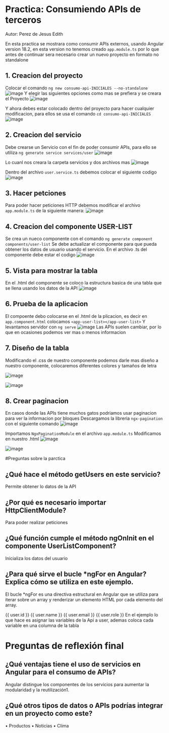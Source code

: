 # Practica: Consumiendo APIs de terceros
Autor: Perez de Jesus Edith

En esta practica se mostrara como consumir APIs externos, usando Angular version 18.2, en esta version no tenemos creado `app.module.ts` por lo que antes de continuar sera necesario crear un nuevo proyecto en formato no standalone

## 1. Creacion del proyecto

Colocar el comando `ng new consumo-api-INICIALES --no-standalone`
![image](https://github.com/user-attachments/assets/1c7437fe-f845-49d5-b5cb-50033eb5d904)
Y elegir las siguientes opciones como mas se prefiera y se creara el Proyecto
![image](https://github.com/user-attachments/assets/32ee24ad-4c2a-4db4-9925-abb2327a604e)

Y ahora debes estar colocado dentro del proyecto para hacer cualquier modificacion, para ellos se usa el comando `cd consumo-api-INICIALES`
![image](https://github.com/user-attachments/assets/5da4ddb3-2f2c-422a-acf9-c090312b8103)

## 2. Creacion del servicio 
Debe crearse un Servicio con el fin de poder consumir APIs, para ello se utiliza `ng generate service services/user`
![image](https://github.com/user-attachments/assets/3181f3de-7b67-4920-b6e4-74d470d96d66)

Lo cuanl nos creara la carpeta servicios y dos archivos mas
![image](https://github.com/user-attachments/assets/a76b55d1-cb12-428f-8f3e-2b6615bef3af)

Dentro del archivo `user.service.ts` debemos colocar el siguiente codigo
![image](https://github.com/user-attachments/assets/51163005-463d-444e-b53d-b5fa0d80b228)


## 3. Hacer petciones 

Para poder hacer peticiones HTTP debemos modificar el archivo `app.module.ts` de la siguiente manera: 
![image](https://github.com/user-attachments/assets/2f523c11-bd82-44e3-a44e-72d0ad3f011e)


## 4. Creacion del componente USER-LIST
Se crea un nueco componente con el comando `ng generate component components/user-list`
Se debe actualizar el componente para que pueda obtener los datos de usuario usando el servicio. 
En el archivo .ts del componente debe estar el codigo 
![image](https://github.com/user-attachments/assets/161a208d-f1b7-4d12-9709-16ccbe59e1e9)


## 5. Vista para mostrar la tabla
En el .html del componente se coloco la estructura basica de una tabla que se llena usando los datos de la API
![image](https://github.com/user-attachments/assets/5cf8e41c-4c94-41c5-989b-17551f82bb89)


## 6. Prueba de la aplicacion
El compoente debo colocarse en el .html de la plicacion, es decir en  `app.component.html` colocamos `<app-user-list></app-user-list>`
Y levantamos servidor con `ng serve`
![image](https://github.com/user-attachments/assets/58593e78-aed5-41c9-854a-ead39bd5a071)
Las APIs suelen cambiar, por lo que en ocasiones podemos ver mas o menos informacion 

## 7. Diseño de la tabla
Modificando el .css de nuestro componente podemos darle mas diseño a nuestro componente, colocaremos diferentes colores y tamaños de letra 

![image](https://github.com/user-attachments/assets/6beb2504-6a4e-4032-9e5b-7251609d6319)

![image](https://github.com/user-attachments/assets/e12842c3-6db1-498c-8ed2-0fb379fb4e15)


## 8. Crear paginacion
En casos donde las APIs tiene muchos gatos podriamos usar paginacion para ver la informacion por bloques 
Descargamos la libreria `ngx-pagination` con el siguiente comando
![image](https://github.com/user-attachments/assets/76533d67-8d67-4342-8d3c-1e9a384358df)

Importamos `NgxPaginationModule` en el archivo `app.module.ts`
Modificamos en nuestro .html
![image](https://github.com/user-attachments/assets/70bf3b81-d43a-4fb3-8a08-911b92fae52c)

![image](https://github.com/user-attachments/assets/4e52dd15-8a77-4879-b140-fa287be1030b)



#Preguntas sobre la parctica
## ¿Qué hace el método getUsers en este servicio?
Permite obtener lo datos de la API

## ¿Por qué es necesario importar HttpClientModule?
Para poder realizar peticiones

## ¿Qué función cumple el método ngOnInit en el componente UserListComponent?
Inicializa los datos del usuario 

## ¿Para qué sirve el bucle *ngFor en Angular? Explica cómo se utiliza en este ejemplo.

El bucle *ngFor es una directiva estructural en Angular que se utiliza para iterar sobre un array y renderizar un elemento HTML por cada elemento del array.

<tr *ngFor="let user of users">
  <td>{{ user.id }}</td>
  <td>{{ user.name }}</td>
  <td>{{ user.email }}</td>
  <td>{{ user.role }}</td>
</tr>
En el ejemplo lo que hace es asignar las variables de la Api a user, ademas coloca cada variable en una columna de la tabla

# Preguntas de reflexión final
## ¿Qué ventajas tiene el uso de servicios en Angular para el consumo de APIs?
 Angular distingue los componentes de los servicios para aumentar la modularidad y la reutilización1.

## ¿Qué otros tipos de datos o APIs podrías integrar en un proyecto como este?
•	Productos 
•	Noticias
•	Clima




